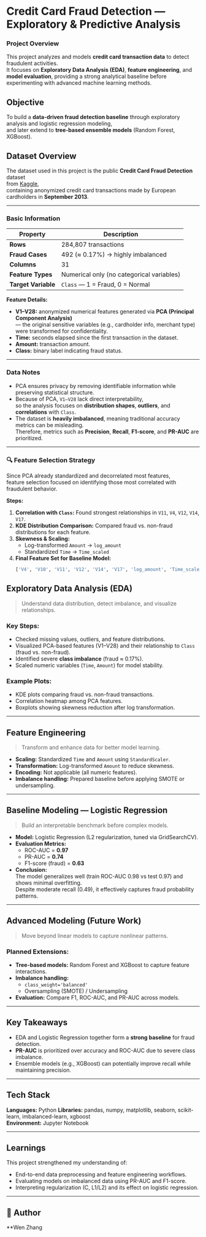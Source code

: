 #  Credit Card Fraud Detection — Exploratory & Predictive Analysis  

###  Project Overview  
This project analyzes and models **credit card transaction data** to detect fraudulent activities.  
It focuses on **Exploratory Data Analysis (EDA)**, **feature engineering**, and **model evaluation**, providing a strong analytical baseline before experimenting with advanced machine learning methods.  

##  Objective  
To build a **data-driven fraud detection baseline** through exploratory analysis and logistic regression modeling,  
and later extend to **tree-based ensemble models** (Random Forest, XGBoost).  

##  Dataset Overview  

The dataset used in this project is the public **Credit Card Fraud Detection** dataset  
from [Kaggle](https://www.kaggle.com/datasets/mlg-ulb/creditcardfraud),  
containing anonymized credit card transactions made by European cardholders in **September 2013**.

---

###  Basic Information
| Property | Description |
|-----------|--------------|
| **Rows** | 284,807 transactions |
| **Fraud Cases** | 492 (≈ 0.17%) → highly imbalanced |
| **Columns** | 31 |
| **Feature Types** | Numerical only (no categorical variables) |
| **Target Variable** | `Class` — 1 = Fraud, 0 = Normal |
    
**Feature Details:**
- **V1–V28:** anonymized numerical features generated via **PCA (Principal Component Analysis)**  
  — the original sensitive variables (e.g., cardholder info, merchant type) were transformed for confidentiality.  
- **Time:** seconds elapsed since the first transaction in the dataset.  
- **Amount:** transaction amount.  
- **Class:** binary label indicating fraud status.

---

### Data Notes
- PCA ensures privacy by removing identifiable information while preserving statistical structure.  
- Because of PCA, `V1–V28` lack direct interpretability,  
  so the analysis focuses on **distribution shapes**, **outliers**, and **correlations** with `Class`.  
- The dataset is **heavily imbalanced**, meaning traditional accuracy metrics can be misleading.  
  Therefore, metrics such as **Precision**, **Recall**, **F1-score**, and **PR-AUC** are prioritized.

---

### 🔍 Feature Selection Strategy
Since PCA already standardized and decorrelated most features,  
feature selection focused on identifying those most correlated with fraudulent behavior.

**Steps:**
1. **Correlation with `Class`:** Found strongest relationships in `V11`, `V4`, `V12`, `V14`, `V17`.  
2. **KDE Distribution Comparison:** Compared fraud vs. non-fraud distributions for each feature.  
3. **Skewness & Scaling:**  
   - Log-transformed `Amount` → `log_amount`  
   - Standardized `Time` → `Time_scaled`  
4. **Final Feature Set for Baseline Model:**
   ```python
   ['V4', 'V10', 'V11', 'V12', 'V14', 'V17', 'log_amount', 'Time_scaled']

##  Exploratory Data Analysis (EDA)
> Understand data distribution, detect imbalance, and visualize relationships.

### Key Steps:
- Checked missing values, outliers, and feature distributions.  
- Visualized PCA-based features (V1–V28) and their relationship to `Class` (fraud vs. non-fraud).  
- Identified severe **class imbalance** (fraud ≈ 0.17%).  
- Scaled numeric variables (`Time`, `Amount`) for model stability.  

### Example Plots:
- KDE plots comparing fraud vs. non-fraud transactions.  
- Correlation heatmap among PCA features.  
- Boxplots showing skewness reduction after log transformation.  

---

##  Feature Engineering  
> Transform and enhance data for better model learning.

- **Scaling:** Standardized `Time` and `Amount` using `StandardScaler`.  
- **Transformation:** Log-transformed `Amount` to reduce skewness.  
- **Encoding:** Not applicable (all numeric features).  
- **Imbalance handling:** Prepared baseline before applying SMOTE or undersampling.  

---

##  Baseline Modeling — Logistic Regression  
> Build an interpretable benchmark before complex models.  

- **Model:** Logistic Regression (L2 regularization, tuned via GridSearchCV).  
- **Evaluation Metrics:**  
  - ROC-AUC = **0.97**  
  - PR-AUC = **0.74**  
  - F1-score (fraud) = **0.63**  
- **Conclusion:**  
  The model generalizes well (train ROC-AUC 0.98 vs test 0.97) and shows minimal overfitting.  
  Despite moderate recall (0.49), it effectively captures fraud probability patterns.  

---

##  Advanced Modeling (Future Work)  
> Move beyond linear models to capture nonlinear patterns.

### Planned Extensions:
- **Tree-based models:** Random Forest and XGBoost to capture feature interactions.  
- **Imbalance handling:**  
  - `class_weight='balanced'`  
  - Oversampling (SMOTE) / Undersampling  
- **Evaluation:** Compare F1, ROC-AUC, and PR-AUC across models.  

---

##  Key Takeaways  
- EDA and Logistic Regression together form a **strong baseline** for fraud detection.  
- **PR-AUC** is prioritized over accuracy and ROC-AUC due to severe class imbalance.  
- Ensemble models (e.g., XGBoost) can potentially improve recall while maintaining precision.  

---

##  Tech Stack  
**Languages:** Python
**Libraries:** pandas, numpy, matplotlib, seaborn, scikit-learn, imbalanced-learn, xgboost  
**Environment:** Jupyter Notebook  

---

## Learnings  
This project strengthened my understanding of:  
- End-to-end data preprocessing and feature engineering workflows.  
- Evaluating models on imbalanced data using PR-AUC and F1-score.  
- Interpreting regularization (C, L1/L2) and its effect on logistic regression.  

---

## 🤖 Author  
**Wen Zhang
